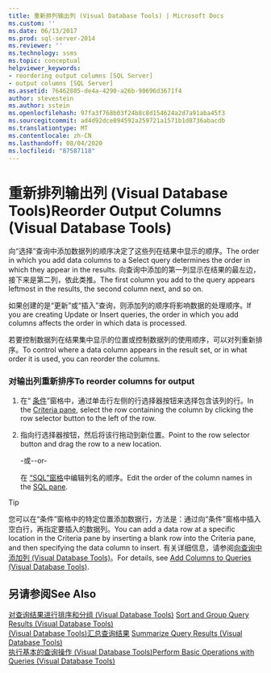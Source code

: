 ```yaml
---
title: 重新排列输出列 (Visual Database Tools) | Microsoft Docs
ms.custom: ''
ms.date: 06/13/2017
ms.prod: sql-server-2014
ms.reviewer: ''
ms.technology: ssms
ms.topic: conceptual
helpviewer_keywords:
- reordering output columns [SQL Server]
- output columns [SQL Server]
ms.assetid: 76462885-de4a-4290-a26b-90696d3671f4
author: stevestein
ms.author: sstein
ms.openlocfilehash: 97fa3f768b03f24b8c8d154624a2d7a91aba45f3
ms.sourcegitcommit: ad4d92dce894592a259721a1571b1d8736abacdb
ms.translationtype: MT
ms.contentlocale: zh-CN
ms.lasthandoff: 08/04/2020
ms.locfileid: "87587118"
---
```

# <a name="reorder-output-columns-visual-database-tools"></a><span data-ttu-id="3f66b-102">重新排列输出列 (Visual Database Tools)</span><span class="sxs-lookup"><span data-stu-id="3f66b-102">Reorder Output Columns (Visual Database Tools)</span></span>
  <span data-ttu-id="3f66b-103">向“选择”查询中添加数据列的顺序决定了这些列在结果中显示的顺序。</span><span class="sxs-lookup"><span data-stu-id="3f66b-103">The order in which you add data columns to a Select query determines the order in which they appear in the results.</span></span> <span data-ttu-id="3f66b-104">向查询中添加的第一列显示在结果的最左边，接下来是第二列，依此类推。</span><span class="sxs-lookup"><span data-stu-id="3f66b-104">The first column you add to the query appears leftmost in the results, the second column next, and so on.</span></span>  
  
 <span data-ttu-id="3f66b-105">如果创建的是“更新”或“插入”查询，则添加列的顺序将影响数据的处理顺序。</span><span class="sxs-lookup"><span data-stu-id="3f66b-105">If you are creating Update or Insert queries, the order in which you add columns affects the order in which data is processed.</span></span>  
  
 <span data-ttu-id="3f66b-106">若要控制数据列在结果集中显示的位置或控制数据列的使用顺序，可以对列重新排序。</span><span class="sxs-lookup"><span data-stu-id="3f66b-106">To control where a data column appears in the result set, or in what order it is used, you can reorder the columns.</span></span>  
  
### <a name="to-reorder-columns-for-output"></a><span data-ttu-id="3f66b-107">对输出列重新排序</span><span class="sxs-lookup"><span data-stu-id="3f66b-107">To reorder columns for output</span></span>  
  
1.  <span data-ttu-id="3f66b-108">在“ [条件](visual-database-tools.md)”窗格中，通过单击行左侧的行选择器按钮来选择包含该列的行。</span><span class="sxs-lookup"><span data-stu-id="3f66b-108">In the [Criteria pane](visual-database-tools.md), select the row containing the column by clicking the row selector button to the left of the row.</span></span>  
  
2.  <span data-ttu-id="3f66b-109">指向行选择器按钮，然后将该行拖动到新位置。</span><span class="sxs-lookup"><span data-stu-id="3f66b-109">Point to the row selector button and drag the row to a new location.</span></span>  
  
     <span data-ttu-id="3f66b-110">-或-</span><span class="sxs-lookup"><span data-stu-id="3f66b-110">-or-</span></span>  
  
     <span data-ttu-id="3f66b-111">在 [“SQL”窗格](sql-pane-visual-database-tools.md)中编辑列名的顺序。</span><span class="sxs-lookup"><span data-stu-id="3f66b-111">Edit the order of the column names in the [SQL pane](sql-pane-visual-database-tools.md).</span></span>  
  
> [!TIP]  
>  <span data-ttu-id="3f66b-112">您可以在“条件”窗格中的特定位置添加数据行，方法是：通过向“条件”窗格中插入空白行，再指定要插入的数据列。</span><span class="sxs-lookup"><span data-stu-id="3f66b-112">You can add a data row at a specific location in the Criteria pane by inserting a blank row into the Criteria pane, and then specifying the data column to insert.</span></span> <span data-ttu-id="3f66b-113">有关详细信息，请参阅[向查询中添加列 (Visual Database Tools)](add-columns-to-queries-visual-database-tools.md)。</span><span class="sxs-lookup"><span data-stu-id="3f66b-113">For details, see [Add Columns to Queries &#40;Visual Database Tools&#41;](add-columns-to-queries-visual-database-tools.md).</span></span>  
  
## <a name="see-also"></a><span data-ttu-id="3f66b-114">另请参阅</span><span class="sxs-lookup"><span data-stu-id="3f66b-114">See Also</span></span>  
 <span data-ttu-id="3f66b-115">[对查询结果进行排序和分组 &#40;Visual Database Tools&#41;](sort-and-group-query-results-visual-database-tools.md) </span><span class="sxs-lookup"><span data-stu-id="3f66b-115">[Sort and Group Query Results &#40;Visual Database Tools&#41;](sort-and-group-query-results-visual-database-tools.md) </span></span>  
 <span data-ttu-id="3f66b-116">[&#40;Visual Database Tools&#41;汇总查询结果](summarize-query-results-visual-database-tools.md) </span><span class="sxs-lookup"><span data-stu-id="3f66b-116">[Summarize Query Results &#40;Visual Database Tools&#41;](summarize-query-results-visual-database-tools.md) </span></span>  
 [<span data-ttu-id="3f66b-117">执行基本的查询操作 (Visual Database Tools)</span><span class="sxs-lookup"><span data-stu-id="3f66b-117">Perform Basic Operations with Queries &#40;Visual Database Tools&#41;</span></span>](perform-basic-operations-with-queries-visual-database-tools.md)  
  
  
